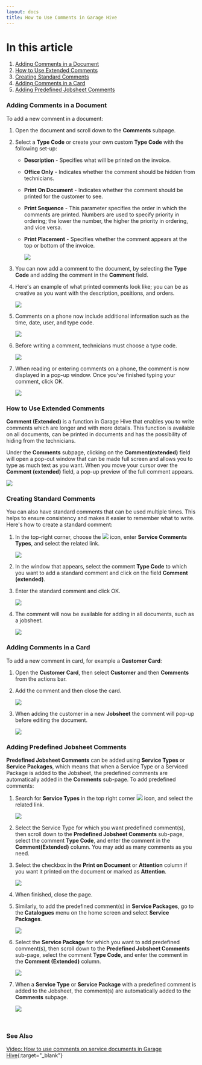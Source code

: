 ```yaml
---
layout: docs
title: How to Use Comments in Garage Hive
---
```


# In this article
1. [Adding Comments in a Document](#adding-comments-in-a-document)
2. [How to Use Extended Comments](#how-to-use-extended-comments)
3. [Creating Standard Comments](#creating-standard-comments)
4. [Adding Comments in a Card](#adding-comments-in-a-card)
5. [Adding Predefined Jobsheet Comments](#adding-predefined-jobsheet-comments)

### Adding Comments in a Document
To add a new comment in a document:
1. Open the document and scroll down to the **Comments** subpage. 
2. Select a **Type Code** or create your own custom **Type Code** with the following set-up:
   * **Description** - Specifies what will be printed on the invoice.
   * **Office Only** - Indicates whether the comment should be hidden from technicians.
   * **Print On Document** - Indicates whether the comment should be printed for the customer to see.
   * **Print Sequence** - This parameter specifies the order in which the comments are printed. Numbers are used to specify priority in ordering; the lower the number, the higher the priority in ordering, and vice versa.
   * **Print Placement** - Specifies whether the comment appears at the top or bottom of the invoice.

      ![](media/garagehive-comments1.gif)

3. You can now add a comment to the document, by selecting the **Type Code** and adding the comment in the **Comment** field.
4. Here's an example of what printed comments look like; you can be as creative as you want with the description, positions, and orders. 

   ![](media/garagehive-comments6.gif)

5. Comments on a phone now include additional information such as the time, date, user, and type code.

   ![](media/garagehive-comments-phone.png)

6. Before writing a comment, technicians must choose a type code.

   ![](media/garagehive-comment-tech-code.png)

8. When reading or entering comments on a phone, the comment is now displayed in a pop-up window. Once you've finished typing your comment, click OK. 

   ![](media/garagehive-comment-phone-input.png)

### How to Use Extended Comments
**Comment (Extended)** is a function in Garage Hive that enables you to write comments which are longer and with more details. This function is available on all documents, can be printed in documents and has the possibility of hiding from the technicians.

Under the **Comments** subpage, clicking on the **Comment(extended)** field will open a pop-out window that can be made full screen and allows you to type as much text as you want. When you move your cursor over the **Comment (extended)** field, a pop-up preview of the full comment appears. 

   ![](media/garagehive-comments2.gif)

### Creating Standard Comments
You can also have standard comments that can be used multiple times. This helps to ensure consistency and makes it easier to remember what to write. Here's how to create a standard comment:
1. In the top-right corner, choose the ![](media/search_icon.png) icon, enter **Service Comments Types**, and select the related link.

   ![](media/garagehive-comments3.gif)

2. In the window that appears, select the comment **Type Code** to which you want to add a standard comment and click on the field **Comment (extended)**.
3. Enter the standard comment and click OK.

   ![](media/garagehive-comments4.gif)

4. The comment will now be available for adding in all documents, such as a jobsheet.

   ![](media/garagehive-comments5.gif)

### Adding Comments in a Card
To add a new comment in card, for example a **Customer Card**:
1. Open the **Customer Card**, then select **Customer** and then **Comments** from the actions bar.
2. Add the comment and then close the card.

   ![](media/garagehive-comments7.gif)

3. When adding the customer in a new **Jobsheet** the comment will pop-up before editing the document.

   ![](media/garagehive-comments8.gif)

### Adding Predefined Jobsheet Comments
**Predefined Jobsheet Comments** can be added using **Service Types** or **Service Packages**, which means that when a Service Type or a Serviced Package is added to the Jobsheet, the predefined comments are automatically added in the **Comments** sub-page. To add predefined comments:
1. Search for **Service Types** in the top right corner ![](media/search_icon.png) icon, and select the related link.

   ![](media/garagehive-comments9.png)

2. Select the Service Type for which you want predefined comment(s), then scroll down to the **Predefined Jobsheet Comments** sub-page, select the comment **Type Code**, and enter the comment in the **Comment(Extended)** column. You may add as many comments as you need.
3. Select the checkbox in the **Print on Document** or **Attention** column if you want it printed on the document or marked as **Attention**.

   ![](media/garagehive-comments10.png)

4. When finished, close the page.
5. Similarly, to add the predefined comment(s) in **Service Packages**, go to the **Catalogues** menu on the home screen and select **Service Packages**.

   ![](media/garagehive-comments11.png)

6. Select the **Service Package** for which you want to add predefined comment(s), then scroll down to the **Predefined Jobsheet Comments** sub-page, select the comment **Type Code**, and enter the comment in the **Comment (Extended)** column.

   ![](media/garagehive-comments12.png)

7. When a **Service Type** or **Service Package** with a predefined comment is added to the Jobsheet, the comment(s) are automatically added to the **Comments** subpage.

   ![](media/garagehive-comments13.png)


<br>

### See Also

[Video: How to use comments on service documents in Garage Hive](https://www.youtube.com/watch?v=ebt1UsiP28k){:target="_blank"}
